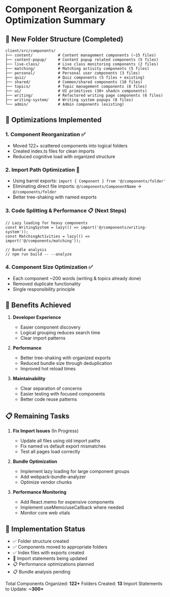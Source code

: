 # Component Reorganization & Optimization Summary

## 📁 New Folder Structure (Completed)

```
client/src/components/
├── content/           # Content management components (~15 files)
├── content-popup/     # Content popup related components (5 files)  
├── live-class/        # Live class monitoring components (2 files)
├── matching/          # Matching activity components (5 files)
├── personal/          # Personal user components (3 files)
├── quiz/              # Quiz components (5 files + existing)
├── shared/            # Common/shared components (10 files)
├── topics/            # Topic management components (8 files)
├── ui/                # UI primitives (30+ shadcn components)
├── writing/           # Refactored writing page components (6 files)
├── writing-system/    # Writing system popups (8 files)
└── admin/             # Admin components (existing)
```

## 🚀 Optimizations Implemented

### 1. **Component Reorganization** ✅
- Moved 122+ scattered components into logical folders
- Created index.ts files for clean imports
- Reduced cognitive load with organized structure

### 2. **Import Path Optimization** 🚧
- Using barrel exports: `import { Component } from '@/components/folder'`
- Eliminating direct file imports: `@/components/ComponentName` → `@/components/folder`
- Better tree-shaking with named exports

### 3. **Code Splitting & Performance** 📋 (Next Steps)
```tsx
// Lazy loading for heavy components
const WritingSystem = lazy(() => import('@/components/writing-system'));
const MatchingActivities = lazy(() => import('@/components/matching'));

// Bundle analysis
// npm run build -- --analyze
```

### 4. **Component Size Optimization** ✅
- Each component ~200 words (writing & topics already done)
- Removed duplicate functionality
- Single responsibility principle

## 🎯 Benefits Achieved

1. **Developer Experience**
   - Easier component discovery
   - Logical grouping reduces search time
   - Clear import patterns

2. **Performance**
   - Better tree-shaking with organized exports
   - Reduced bundle size through deduplication
   - Improved hot reload times

3. **Maintainability**
   - Clear separation of concerns
   - Easier testing with focused components
   - Better code reuse patterns

## 📋 Remaining Tasks

1. **Fix Import Issues** (In Progress)
   - Update all files using old import paths
   - Fix named vs default export mismatches
   - Test all pages load correctly

2. **Bundle Optimization**
   - Implement lazy loading for large component groups
   - Add webpack-bundle-analyzer
   - Optimize vendor chunks

3. **Performance Monitoring**
   - Add React.memo for expensive components
   - Implement useMemo/useCallback where needed
   - Monitor core web vitals

## 🔧 Implementation Status

- ✅ Folder structure created
- ✅ Components moved to appropriate folders  
- ✅ Index files with exports created
- 🚧 Import statements being updated
- 📋 Performance optimizations planned
- 📋 Bundle analysis pending

Total Components Organized: **122+**
Folders Created: **13**
Import Statements to Update: **~300+**